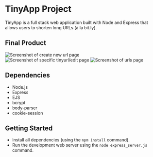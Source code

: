 # TinyApp Project

TinyApp is a full stack web application built with Node and Express that allows users to shorten long URLs (à la bit.ly).

## Final Product

![Screenshot of create new url page](https://user-images.githubusercontent.com/83092744/132407394-b6aa9f52-843b-464c-bcf3-92419d611ee4.png)
![Screenshot of specific tinyurl/edit page](https://user-images.githubusercontent.com/83092744/132407397-8117511f-5e45-4add-874b-4848f0e4be5a.png)
![Screenshot of urls page](https://user-images.githubusercontent.com/83092744/132407399-01d67e88-4dfe-40e2-aeb6-247acda73aff.png)

## Dependencies

- Node.js
- Express
- EJS
- bcrypt
- body-parser
- cookie-session

## Getting Started

- Install all dependencies (using the `npm install` command).
- Run the development web server using the `node express_server.js` command.